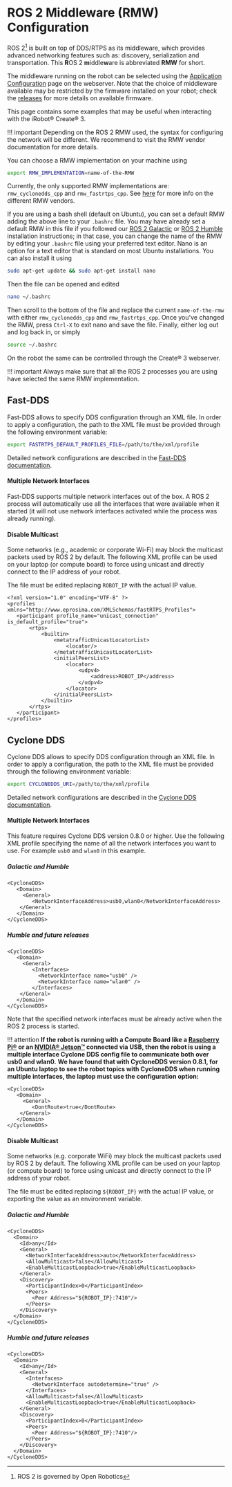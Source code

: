 # ROS 2 Middleware (RMW) Configuration

ROS 2[^1] is built on top of DDS/RTPS as its middleware, which provides advanced networking features such as: discovery, serialization and transportation.  This **R**OS 2 **m**iddle**w**are is abbreviated **RMW** for short.

The middleware running on the robot can be selected using the [Application Configuration](../webserver/application.md) page on the webserver. Note that the choice of middleware available may be restricted by the firmware installed on your robot; check the [releases](https://github.com/iRobotEducation/create3_docs/releases) for more details on available firmware.

This page contains some examples that may be useful when interacting with the iRobot® Create® 3.

!!! important
    Depending on the ROS 2 RMW used, the syntax for configuring the network will be different.
    We recommend to visit the RMW vendor documentation for more details.

You can choose a RMW implementation on your machine using

```sh
export RMW_IMPLEMENTATION=name-of-the-RMW
```
Currently, the only supported RMW implementations are: `rmw_cyclonedds_cpp` and `rmw_fastrtps_cpp`.  See [here](https://docs.ros.org/en/rolling/Concepts/About-Different-Middleware-Vendors.html) for more info on the different RMW vendors.

If you are using a bash shell (default on Ubuntu), you can set a default RMW adding the above line to your `.bashrc` file.
You may have already set a default RMW in this file if you followed our [ROS 2 Galactic](https://iroboteducation.github.io/create3_docs/setup/ubuntu2004/) or [ROS 2 Humble](https://iroboteducation.github.io/create3_docs/setup/ubuntu2204/) installation instructions; in that case, you can change the name of the RMW by editing your `.bashrc` file using your preferred text editor.
Nano is an option for a text editor that is standard on most Ubuntu installations. You can also install it using

```sh
sudo apt-get update && sudo apt-get install nano
```
Then the file can be opened and edited
```sh
nano ~/.bashrc
```

Then scroll to the bottom of the file and replace the current `name-of-the-rmw` with either `rmw_cyclonedds_cpp` and `rmw_fastrtps_cpp`. Once you've changed the RMW, press `Ctrl-X` to exit nano and save the file. Finally, either log out and log back in, or simply
```sh
source ~/.bashrc
```

On the robot the same can be controlled through the Create® 3 webserver.

!!! important
    Always make sure that all the ROS 2 processes you are using have selected the same RMW implementation.

## Fast-DDS

Fast-DDS allows to specify DDS configuration through an XML file.
In order to apply a configuration, the path to the XML file must be provided through the following environment variable:

```sh
export FASTRTPS_DEFAULT_PROFILES_FILE=/path/to/the/xml/profile
```

Detailed network configurations are described in the [Fast-DDS documentation](https://fast-dds.docs.eprosima.com/en/latest/).

#### Multiple Network Interfaces

Fast-DDS supports multiple network interfaces out of the box.
A ROS 2 process will automatically use all the interfaces that were available when it started (it will not use network interfaces activated while the process was already running).

#### Disable Multicast

Some networks (e.g., academic or corporate Wi-Fi) may block the multicast packets used by ROS 2 by default.
The following XML profile can be used on your laptop (or compute board) to force using unicast and directly connect to the IP address of your robot.

The file must be edited replacing `ROBOT_IP` with the actual IP value.
```
<?xml version="1.0" encoding="UTF-8" ?>
<profiles xmlns="http://www.eprosima.com/XMLSchemas/fastRTPS_Profiles">
   <participant profile_name="unicast_connection" is_default_profile="true">
       <rtps>
           <builtin>
               <metatrafficUnicastLocatorList>
                   <locator/>
               </metatrafficUnicastLocatorList>
               <initialPeersList>
                   <locator>
                       <udpv4>
                           <address>ROBOT_IP</address>
                       </udpv4>
                   </locator>
               </initialPeersList>
           </builtin>
       </rtps>
   </participant>
</profiles>
```

## Cyclone DDS

Cyclone DDS allows to specify DDS configuration through an XML file.
In order to apply a configuration, the path to the XML file must be provided through the following environment variable:

```sh
export CYCLONEDDS_URI=/path/to/the/xml/profile
```

Detailed network configurations are described in the [Cyclone DDS documentation](https://cyclonedds.io/docs/cyclonedds/latest/config/network-config.html).

#### Multiple Network Interfaces

This feature requires Cyclone DDS version 0.8.0 or higher.
Use the following XML profile specifying the name of all the network interfaces you want to use.
For example `usb0` and `wlan0` in this example.

##### Galactic and Humble
```
<CycloneDDS>
   <Domain>
     <General>
        <NetworkInterfaceAddress>usb0,wlan0</NetworkInterfaceAddress>
    </General>
   </Domain>
</CycloneDDS>
```

##### Humble and future releases
```
<CycloneDDS>
   <Domain>
     <General>
        <Interfaces>
          <NetworkInterface name="usb0" />
          <NetworkInterface name="wlan0" />
        </Interfaces>
    </General>
   </Domain>
</CycloneDDS>
```

Note that the specified network interfaces must be already active when the ROS 2 process is started.

!!! attention
    **If the robot is running with a Compute Board like a [Raspberry Pi®](../pi4) or an [NVIDIA® Jetson™](../jetson) connected via USB, then the robot is using a multiple interface Cyclone DDS config file to communicate both over usb0 and wlan0.**
    **We have found that with CycloneDDS version 0.8.1, for an Ubuntu laptop to see the robot topics with CycloneDDS when running multiple interfaces, the laptop must use the configuration option:**
```
<CycloneDDS>
   <Domain>
     <General>
        <DontRoute>true</DontRoute>
    </General>
   </Domain>
</CycloneDDS>
```
#### Disable Multicast

Some networks (e.g. corporate WiFi) may block the multicast packets used by ROS 2 by default.
The following XML profile can be used on your laptop (or compute board) to force using unicast and directly connect to the IP address of your robot.

The file must be edited replacing `${ROBOT_IP}` with the actual IP value, or exporting the value as an environment variable.

##### Galactic and Humble
```
<CycloneDDS>
  <Domain>
    <Id>any</Id>
    <General>
      <NetworkInterfaceAddress>auto</NetworkInterfaceAddress>
      <AllowMulticast>false</AllowMulticast>
      <EnableMulticastLoopback>true</EnableMulticastLoopback>
    </General>
    <Discovery>
      <ParticipantIndex>0</ParticipantIndex>
      <Peers>
        <Peer Address="${ROBOT_IP}:7410"/>
      </Peers>
    </Discovery>
  </Domain>
</CycloneDDS>
```

##### Humble and future releases
```
<CycloneDDS>
  <Domain>
    <Id>any</Id>
    <General>
      <Interfaces>
        <NetworkInterface autodetermine="true" />
      </Interfaces>
      <AllowMulticast>false</AllowMulticast>
      <EnableMulticastLoopback>true</EnableMulticastLoopback>
    </General>
    <Discovery>
      <ParticipantIndex>0</ParticipantIndex>
      <Peers>
        <Peer Address="${ROBOT_IP}:7410"/>
      </Peers>
    </Discovery>
  </Domain>
</CycloneDDS>
```

[^1]: ROS 2 is governed by Open Robotics
